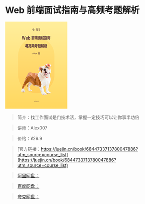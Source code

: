 # Web 前端面试指南与高频考题解析

![img](../../assets/161f664af48f2400~tplv-t2oaga2asx-no-mark_280_280_200_280.png)

> 简介：找工作面试是门技术活，掌握一定技巧可以让你事半功倍

> 讲师：Alex007

> 价格：¥29.9

> [官方链接：https://juejin.cn/book/6844733713780047886?utm_source=course_list](https://juejin.cn/book/6844733713780047886?utm_source=course_list)

> [阿里网盘：]()

> [百度网盘：]()

> [夸克网盘：]()
